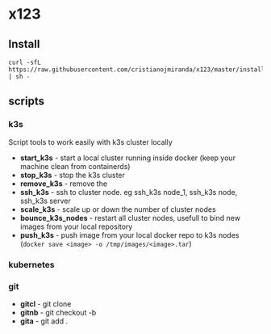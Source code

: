 # x123

## Install

```
curl -sfL https://raw.githubusercontent.com/cristianojmiranda/x123/master/install.sh | sh -
```

## scripts

### k3s

 Script tools to work easily with k3s cluster locally
 * **start_k3s** - start a local cluster running inside docker (keep your machine clean from containerds)
 * **stop_k3s** - stop the k3s cluster
 * **remove_k3s** - remove the
 * **ssh_k3s** - ssh to cluster node. eg ssh_k3s node_1, ssh_k3s node, ssh_k3s server
 * **scale_k3s** - scale up or down the number of cluster nodes 
 * **bounce_k3s_nodes** - restart all cluster nodes, usefull to bind new images from your local repository
 * **push_k3s** - push image from your local docker repo to k3s nodes (`docker save <image> -o /tmp/images/<image>.tar`)

### kubernetes

### git

 * **gitcl** - git clone
 * **gitnb** - git checkout -b <branch>
 * **gita** - git add .
